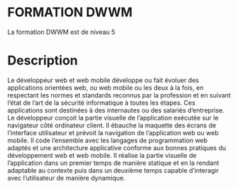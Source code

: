 # FORMATION DWWM

La formation DWWM est de niveau 5

# Description

Le développeur web et web mobile développe ou fait évoluer des applications orientées web, 
ou web mobile ou les deux à la fois, en respectant les normes et standards reconnus par la 
profession et en suivant l’état de l’art de la sécurité informatique à toutes les étapes. Ces 
applications sont destinées à des internautes ou des salariés d’entreprise. Le développeur 
conçoit la partie visuelle de l’application exécutée sur le navigateur côté ordinateur client. Il 
ébauche la maquette des écrans de l’interface utilisateur et prévoit la navigation de 
l’application web ou web mobile. Il code l’ensemble avec les langages de programmation web 
adaptés et une architecture applicative conforme aux bonnes pratiques du développement 
web et web mobile. Il réalise la partie visuelle de l’application dans un premier temps de 
manière statique et en la rendant adaptable au contexte puis dans un deuxième temps capable 
d’interagir avec l’utilisateur de manière dynamique.